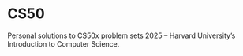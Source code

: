 # CS50
Personal solutions to CS50x problem sets 2025 – Harvard University’s Introduction to Computer Science.
